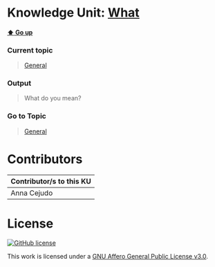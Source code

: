 # Knowledge Unit: [What](../../knowledge_units/general/what.md)

#### [:arrow_up: Go up](../../topics/general.md)
### Current topic
> [General](../../topics/general.md)
### Output
> What do you mean?
### Go to Topic
> [General](../../topics/general.md)


# Contributors

| Contributor/s to this KU |
| - | 
| Anna Cejudo |

# License
[![GitHub license](https://img.shields.io/github/license/inbrainz/cerebro)](https://github.com/inbrainz/cerebro/blob/master/LICENSE)

This work is licensed under a [GNU Affero General Public License v3.0](https://www.gnu.org/licenses/agpl-3.0.txt).